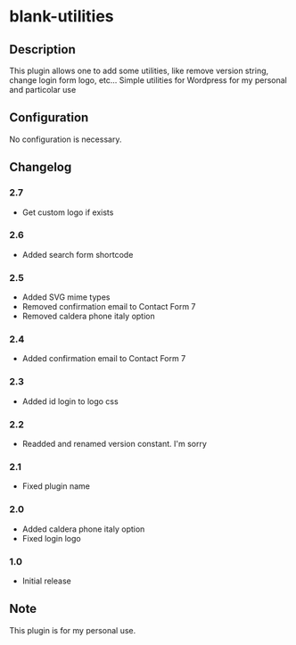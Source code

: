 # blank-utilities #

## Description ##

This plugin allows one to add some utilities, like remove version string,
change login form logo, etc...
Simple utilities for Wordpress for my personal and particolar use

## Configuration ##

No configuration is necessary.

## Changelog ##

### 2.7 ###

* Get custom logo if exists

### 2.6 ###

* Added search form shortcode

### 2.5 ###

* Added SVG mime types
* Removed confirmation email to Contact Form 7
* Removed caldera phone italy option

### 2.4 ###

* Added confirmation email to Contact Form 7

### 2.3 ###

* Added id login to logo css

### 2.2 ###

* Readded and renamed version constant. I'm sorry

### 2.1 ###

* Fixed plugin name

### 2.0 ###

* Added caldera phone italy option
* Fixed login logo

### 1.0 ####

* Initial release

## Note ##

This plugin is for my personal use.
